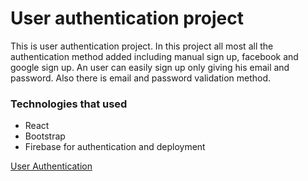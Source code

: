 # User authentication project 

This is user authentication project. In this project all most all the authentication method added including
manual sign up, facebook and google sign up. An user can easily sign up only giving his email and password. Also there is email and password validation method. 

### Technologies that used

- React 
- Bootstrap
- Firebase for authentication and deployment

[User Authentication](https://fire-auth-ae4e9.web.app/)